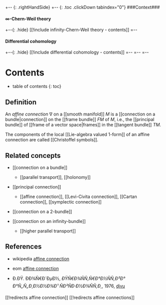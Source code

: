 
+-- {: .rightHandSide}
+-- {: .toc .clickDown tabindex="0"}
###Context###
#### $\infty$-Chern-Weil theory
+--{: .hide}
[[!include infinity-Chern-Weil theory - contents]]
=--
#### Differential cohomology
+--{: .hide}
[[!include differential cohomology - contents]]
=--
=--
=--

# Contents
* table of contents
{: toc}

## Definition

An _affine connection_ $\nabla$ on a [[smooth manifold]] $M$ is a [[connection on a bundle|connection]] on the [[frame bundle]] $F M$ of $M$, i.e., the [[principal bundle]] of [[frame of a vector space|frames]] in the [[tangent bundle]] $T M$. 

The components of the local [[Lie-algebra valued 1-form]] of an affine connection are called [[Christoffel symbols]].


## Related concepts

* [[connection on a bundle]]

  * [[parallel transport]], [[holonomy]]

* [[principal connection]]

  * [[affine connection]], [[Levi-Civita connection]], [[Cartan connection]], [[symplectic connection]]

* [[connection on a 2-bundle]]

* [[connection on an infinity-bundle]]

  * [[higher parallel transport]]


## References

* wikipedia [affine connection](http://en.wikipedia.org/wiki/Affine_connection)

* eom [affine connection](http://eom.springer.de/a/a010950.htm)	

* Ð.ÐŸ. ÐÐ¾Ñ€Ð´ÐµÐ½, _ÐŸÑ€Ð¾ÑÑ‚Ñ€Ð°Ð½ÑÑ‚Ð²Ð° Ð°Ñ„Ñ„Ð¸Ð½Ð½Ð¾Ð¹ ÑÐ²ÑÐ·Ð½Ð¾ÑÑ‚Ð¸_, 1976, [djvu](http://gen.lib.rus.ec/get?nametype=orig&md5=05EC4513F05BA7E7F05195880858AA29)

[[!redirects affine connection]]
[[!redirects affine connections]]
